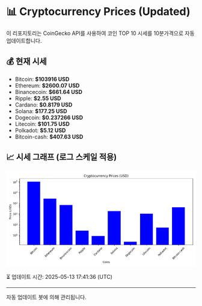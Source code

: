 
# 📊 Cryptocurrency Prices (Updated)

이 리포지토리는 CoinGecko API를 사용하여 코인 TOP 10 시세를 10분가격으로 자동 업데이트합니다.

## 💰 현재 시세
- Bitcoin: **$103916 USD**
- Ethereum: **$2600.07 USD**
- Binancecoin: **$661.64 USD**
- Ripple: **$2.55 USD**
- Cardano: **$0.8179 USD**
- Solana: **$177.25 USD**
- Dogecoin: **$0.237266 USD**
- Litecoin: **$101.75 USD**
- Polkadot: **$5.12 USD**
- Bitcoin-cash: **$407.63 USD**

## 📈 시세 그래프 (로그 스케일 적용)
![Crypto Prices](crypto_prices.png)

⏳ 업데이트 시간: 2025-05-13 17:41:36 (UTC)

---
자동 업데이트 봇에 의해 관리됩니다.
